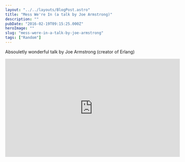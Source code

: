 ```yaml
---
layout: "../../layouts/BlogPost.astro"
title: "Mess We're In (a talk by Joe Armstrong)"
description: ""
pubDate: "2016-02-19T09:15:25.000Z"
heroImage: ""
slug: "mess-were-in-a-talk-by-joe-armstrong"
tags: ["Random"]
---
```


Absouletly wonderful talk by Joe Armstrong (creator of Erlang) 

<iframe width="560" height="315" src="https://www.youtube-nocookie.com/embed/lKXe3HUG2l4" frameborder="0" allow="accelerometer; autoplay; clipboard-write; encrypted-media; gyroscope; picture-in-picture" allowfullscreen></iframe>

